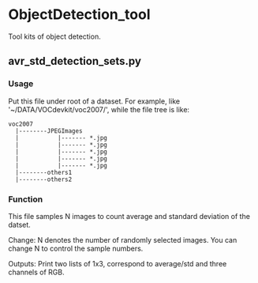 # ObjectDetection_tool
Tool kits of object detection.



## avr_std_detection_sets.py
### Usage
Put this file under root of a dataset. 
For example, like '~/DATA/VOCdevkit/voc2007/', while the file tree is like:

    voc2007
      |--------JPEGImages
      |           |------- *.jpg
      |           |------- *.jpg
      |           |------- *.jpg
      |           |------- *.jpg
      |           |------- *.jpg
      |--------others1
      |--------others2
      
### Function
This file samples N images to count average and standard deviation of the datset. 

Change: N denotes the number of randomly selected images. You can change N to control the sample numbers.

Outputs: Print two lists of 1x3, correspond to average/std and three channels of RGB.
